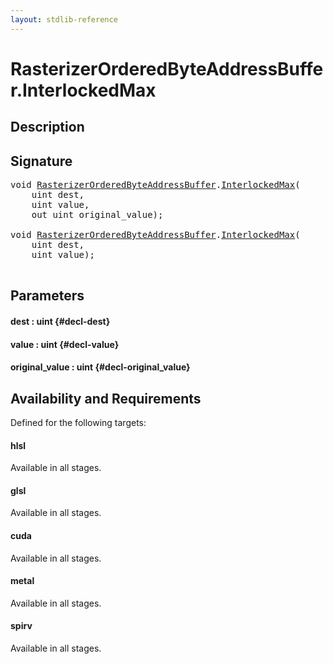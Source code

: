 ```yaml
---
layout: stdlib-reference
---
```


# RasterizerOrderedByteAddressBuffer\.InterlockedMax

## Description





## Signature 

<pre>
void <a href="/stdlib-reference/types/RasterizerOrderedByteAddressBuffer/index" class="code_type">RasterizerOrderedByteAddressBuffer</a>.<a href="/stdlib-reference/types/RasterizerOrderedByteAddressBuffer/InterlockedMax">InterlockedMax</a>(
    uint <span class='code_param'>dest</span>,
    uint <span class='code_param'>value</span>,
    out uint <span class='code_param'>original_value</span>);

void <a href="/stdlib-reference/types/RasterizerOrderedByteAddressBuffer/index" class="code_type">RasterizerOrderedByteAddressBuffer</a>.<a href="/stdlib-reference/types/RasterizerOrderedByteAddressBuffer/InterlockedMax">InterlockedMax</a>(
    uint <span class='code_param'>dest</span>,
    uint <span class='code_param'>value</span>);

</pre>

## Parameters

#### dest  : uint {#decl-dest}
#### value  : uint {#decl-value}
#### original\_value  : uint {#decl-original_value}

## Availability and Requirements

Defined for the following targets:

#### hlsl
Available in all stages.

#### glsl
Available in all stages.

#### cuda
Available in all stages.

#### metal
Available in all stages.

#### spirv
Available in all stages.



